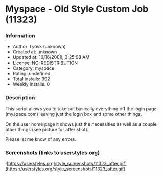 # Myspace - Old Style Custom Job (11323)

### Information
- Author: Lyovk (unknown)
- Created at: unknown
- Updated at: 10/16/2008, 3:25:08 AM
- License: NO-REDISTRIBUTION
- Category: myspace
- Rating: undefined
- Total installs: 992
- Weekly installs: 0


### Description
This script allows you to take out basically everything off the login page (myspace.com) leaving just the login box and some other things.

On the user home page it shows just the necessities as well as a couple other things (see picture for after shot).

Please let me know of any errors.


### Screenshots (links to userstyles.org)
![https://userstyles.org/style_screenshots/11323_after.gif](https://userstyles.org/style_screenshots/11323_after.gif)


